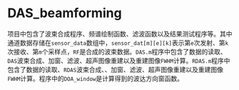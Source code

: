 # DAS_beamforming
项目中包含了波束合成程序、频谱绘制函数、滤波函数以及结果测试程序等。其中通道数据存储在`sensor_data`数组中，`sensor_dat[m][e][k]`表示第`e`次发射、第`k`次接收、第`m`个采样点，`RF`是合成的波束数据。`DAS.m`程序中包含了数据的读取、`DAS`波束合成、加窗、滤波、超声图像重建以及重建图像`FWHM`计算。`RDAS.m`程序中包含了数据的读取、`RDAS`波束合成、、加窗、滤波、超声图像重建以及重建图像`FWHM`计算。程序中的`DOA_window`是计算得到的波达方向窗函数。
